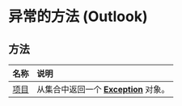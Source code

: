 
# 异常的方法 (Outlook)

## 方法



|**名称**|**说明**|
|:-----|:-----|
|[项目](c9d71000-8a83-299d-7607-ba35061eb120.md)|从集合中返回一个  **[Exception](010552b0-9ba6-c81b-1e3a-fd6a681e5163.md)** 对象。|
